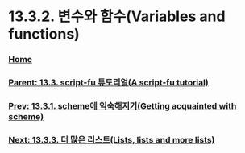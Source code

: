 # 13.3.2. 변수와 함수(Variables and functions)

### [Home](./00-home.md)
### [Parent: 13.3. script-fu 튜토리얼(A script-fu tutorial)](./13-03-00-a-script-fu-tutorial.md)
### [Prev: 13.3.1. scheme에 익숙해지기(Getting acquainted with scheme)](./13-03-01-getting-acquainted-with-scheme.md)
### [Next: 13.3.3. 더 많은 리스트(Lists, lists and more lists)](./13-03-03-lists-lists-and-more-lists.md)
